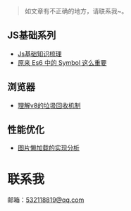 > 如文章有不正确的地方，请联系我~。

## JS基础系列

- [Js基础知识梳理](https://juejin.im/post/5e64ce466fb9a07cc845b6c8)
- [原来 Es6 中的 Symbol 这么重要](https://juejin.im/post/5eafbbc86fb9a043266caffa)

## 浏览器

- [理解v8的垃圾回收机制](https://juejin.im/post/5e8152c3e51d4546c349c879)

## 性能优化

- [图片懒加载的实现分析](https://juejin.im/post/5e4ba5cc6fb9a07c8914ff0e)


# 联系我

邮箱：532118819@qq.com
